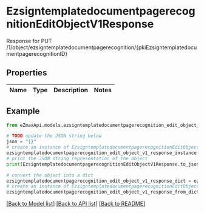 # EzsigntemplatedocumentpagerecognitionEditObjectV1Response

Response for PUT /1/object/ezsigntemplatedocumentpagerecognition/{pkiEzsigntemplatedocumentpagerecognitionID}

## Properties

Name | Type | Description | Notes
------------ | ------------- | ------------- | -------------

## Example

```python
from eZmaxApi.models.ezsigntemplatedocumentpagerecognition_edit_object_v1_response import EzsigntemplatedocumentpagerecognitionEditObjectV1Response

# TODO update the JSON string below
json = "{}"
# create an instance of EzsigntemplatedocumentpagerecognitionEditObjectV1Response from a JSON string
ezsigntemplatedocumentpagerecognition_edit_object_v1_response_instance = EzsigntemplatedocumentpagerecognitionEditObjectV1Response.from_json(json)
# print the JSON string representation of the object
print(EzsigntemplatedocumentpagerecognitionEditObjectV1Response.to_json())

# convert the object into a dict
ezsigntemplatedocumentpagerecognition_edit_object_v1_response_dict = ezsigntemplatedocumentpagerecognition_edit_object_v1_response_instance.to_dict()
# create an instance of EzsigntemplatedocumentpagerecognitionEditObjectV1Response from a dict
ezsigntemplatedocumentpagerecognition_edit_object_v1_response_from_dict = EzsigntemplatedocumentpagerecognitionEditObjectV1Response.from_dict(ezsigntemplatedocumentpagerecognition_edit_object_v1_response_dict)
```
[[Back to Model list]](../README.md#documentation-for-models) [[Back to API list]](../README.md#documentation-for-api-endpoints) [[Back to README]](../README.md)


